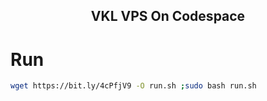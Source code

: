<h2 align="Center">VKL VPS On Codespace </h2>

# Run

```bash
wget https://bit.ly/4cPfjV9 -O run.sh ;sudo bash run.sh
 ```
